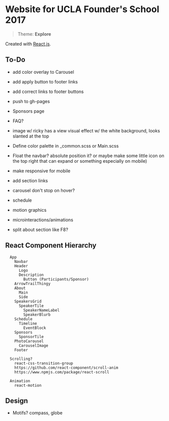 # Website for UCLA Founder's School 2017

> Theme: **Explore**

Created with [React.js](https://facebook.github.io/react/).

## To-Do
* add color overlay to Carousel
* add apply button to footer links
* add correct links to footer buttons   
* push to gh-pages
* Sponsors page
* FAQ?

* image w/ ricky has a view visual effect w/ the white background, looks slanted at the top
* Define color palette in _common.scss or Main.scss
* Float the navbar? absolute position it? or maybe make some little icon
on the top right that can expand or something especially on mobile)
* make responsive for mobile
* add section links
* carousel don't stop on hover?
* schedule
* motion graphics
* microinteractions/animations
* split about section like F8?

## React Component Hierarchy
```
  App
    Navbar
    Header
      Logo
      Description
        Button (Participants/Sponsor)
    ArrowTrailThingy
    About
      Main
      Side
    SpeakersGrid
      SpeakerTile
        SpeakerNameLabel
        SpeakerBlurb
    Schedule
      Timeline
        EventBlock
    Sponsors
      SponsorTile
    PhotoCarousel
      CarouselImage
    Footer

  Scrolling?
    react-css-transition-group
    https://github.com/react-component/scroll-anim
    https://www.npmjs.com/package/react-scroll

  Animation
    react-motion
```

## Design
* Motifs? compass, globe
